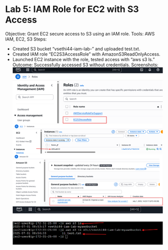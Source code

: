 # Lab 5: IAM Role for EC2 with S3 Access
Objective: Grant EC2 secure access to S3 using an IAM role.
Tools: AWS IAM, EC2, S3
Steps:
- Created S3 bucket “vsethi44-iam-lab-<random>” and uploaded test.txt.
- Created IAM role “EC2S3AccessRole” with AmazonS3ReadOnlyAccess.
- Launched EC2 instance with the role, tested access with “aws s3 ls.”
Outcome: Successfully accessed S3 without credentials.
Screenshots: ![IAM Role](iam-role.png) ![EC2 Role](ec2-role.png) ![S3 Bucket](s3-bucket.png) ![Terminal](s3-access.png)
